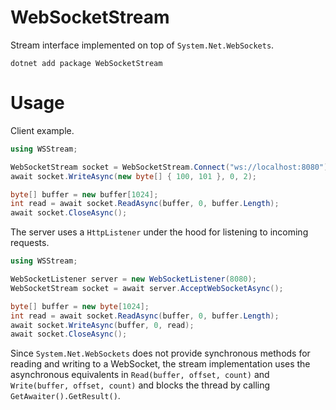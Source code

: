 # WebSocketStream

Stream interface implemented on top of `System.Net.WebSockets`.

    dotnet add package WebSocketStream

# Usage

Client example.

```C#
using WSStream;

WebSocketStream socket = WebSocketStream.Connect("ws://localhost:8080");
await socket.WriteAsync(new byte[] { 100, 101 }, 0, 2);

byte[] buffer = new buffer[1024];
int read = await socket.ReadAsync(buffer, 0, buffer.Length);
await socket.CloseAsync();
```

The server uses a `HttpListener` under the hood for listening to incoming requests.

```C#
using WSStream;

WebSocketListener server = new WebSocketListener(8080);
WebSocketStream socket = await server.AcceptWebSocketAsync();

byte[] buffer = new byte[1024];
int read = await socket.ReadAsync(buffer, 0, buffer.Length);
await socket.WriteAsync(buffer, 0, read);
await socket.CloseAsync();
```

Since `System.Net.WebSockets` does not provide synchronous methods for reading and writing to a WebSocket, the stream implementation uses the asynchronous equivalents in `Read(buffer, offset, count)` and `Write(buffer, offset, count)` and blocks the thread by calling `GetAwaiter().GetResult()`.
